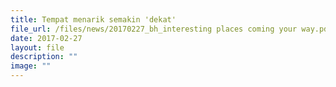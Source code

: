```yaml
---
title: Tempat menarik semakin 'dekat'
file_url: /files/news/20170227_bh_interesting places coming your way.pdf
date: 2017-02-27
layout: file
description: ""
image: ""
---
```

